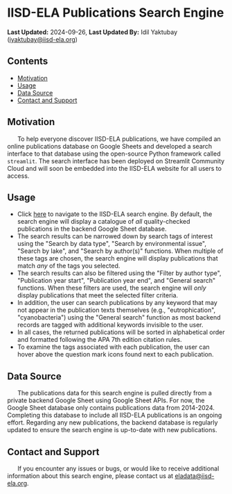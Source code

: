 # IISD-ELA Publications Search Engine
**Last Updated:** 2024-09-26, **Last Updated By:** Idil Yaktubay (iyaktubay@iisd-ela.org)

## Contents
* [Motivation](#motivation)
* [Usage](#usage)
* [Data Source](#data-source)
* [Contact and Support](#contact-and-support)

## Motivation
&nbsp;&nbsp;&nbsp;&nbsp;&nbsp;&nbsp;To help everyone discover IISD-ELA publications, we have compiled an online publications database on Google Sheets and developed a search interface to that database using the open-source Python framework called ```streamlit```. The search interface has been deployed on Streamlit Community Cloud and will soon be embedded into the IISD-ELA website for all users to access.

## Usage
- Click [here](https://iisd-ela-pubs-search-engine.streamlit.app/) to navigate to the IISD-ELA search engine. By default, the search engine will display a catalogue of *all* quality-checked publications in the backend Google Sheet database. 
- The search results can be narrowed down by search tags of interest using the "Search by data type", "Search by environmental issue", "Search by lake", and "Search by author(s)" functions. When multiple of these tags are chosen, the search engine will display publications that match *any* of the tags you selected. 
- The search results can also be filtered using the "Filter by author type", "Publication year start", "Publication year end", and "General search" functions. When these filters are used, the search engine will *only* display publications that meet the selected filter criteria. 
- In addition, the user can search publications by any keyword that may not appear in the publication texts themselves (e.g., "eutrophication", "cyanobacteria") using the "General search" function as most backend records are tagged with additional keywords invisible to the user.
- In all cases, the returned publications will be sorted in alphabetical order and formatted following the APA 7th edition citation rules. 
- To examine the tags associated with each publication, the user can hover above the question mark icons found next to each publication. 

## Data Source
&nbsp;&nbsp;&nbsp;&nbsp;&nbsp;&nbsp;The publications data for this search engine is pulled directly from a private backend Google Sheet using Google Sheet APIs. For now, the Google Sheet database only contains publications data from 2014-2024. Completing this database to include all IISD-ELA publications is an ongoing effort. Regarding any new publications, the backend database is regularly updated to ensure the search engine is up-to-date with new publications.

## Contact and Support
&nbsp;&nbsp;&nbsp;&nbsp;&nbsp;&nbsp;If you encounter any issues or bugs, or would like to receive additional information about this search engine, please contact us at eladata@iisd-ela.org.


